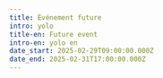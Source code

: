 ```yaml
---
title: Événement future
intro: yolo
title-en: Future event
intro-en: yolo en
date_start: 2025-02-29T09:00:00.000Z
date_end: 2025-02-31T17:00:00.000Z
---
```

